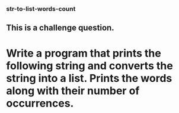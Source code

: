 ### str-to-list-words-count
## This is a challenge question.
# Write a program that prints the following string and converts the string into a list. Prints the words along with their number of occurrences.
